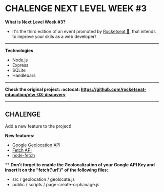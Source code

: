 # CHALENGE NEXT LEVEL WEEK #3

<strong>What is Next Level Week #3?</strong>
* It's the third edition of an event promoted by [Rocketseat :rocket:](https://rocketseat.com.br/), that intends to improve your skils as a web developer!
<hr/>

<strong> Technologies </strong>
* Node.js
* Express
* SQLite
* Handlebars
<hr/>

<strong> Check the original project: :octocat: https://github.com/rocketseat-education/nlw-03-discovery  </strong>
<hr/>

## CHALENGE

<p> Add a new feature to the project! </p>

<p> <strong> New features: </strong> </p>

* [Google Geolocation API](https://developers.google.com/maps/documentation/geolocation/overview)
* [Fetch API](https://developer.mozilla.org/en-US/docs/Web/API/Fetch_API/Using_Fetch)
* [node-fetch](https://www.npmjs.com/package/node-fetch)

** <strong> Don't forget to enable the Geolocalization of your Google API Key and insert it on the "fetch('url')" of the following files:    </strong>
* src / geolocation / geolocate.js
* public / scripts / page-create-orphanage.js
 




